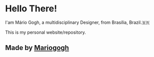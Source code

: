 # Hello There! 

I'am Mário Gogh, a multidisciplinary Designer, from Brasília, Brazil.🇧🇷

This is my personal website/repository.

## Made by [Mariogogh](https://mariogogh.com/)


